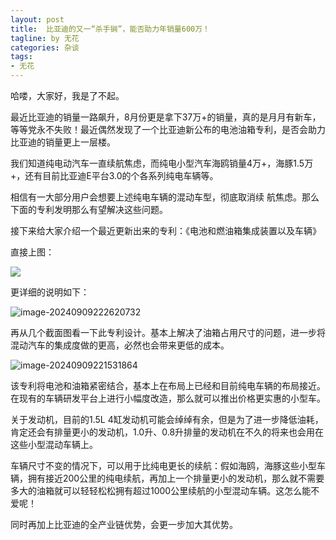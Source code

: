 ```yaml
---
layout: post
title:  比亚迪的又一“杀手锏”，能否助力年销量600万！
tagline: by 无花
categories: 杂谈
tags: 
- 无花
---
```


哈喽，大家好，我是了不起。 

最近比亚迪的销量一路飙升，8月份更是拿下37万+的销量，真的是月月有新车，等等党永不失败！最近偶然发现了一个比亚迪新公布的电池油箱专利，是否会助力比亚迪的销量更上一层楼。

<!--more-->



我们知道纯电动汽车一直续航焦虑，而纯电小型汽车海鸥销量4万+，海豚1.5万+，还有目前比亚迪E平台3.0的个各系列纯电车辆等。

相信有一大部分用户会想要上述纯电车辆的混动车型，彻底取消续 航焦虑。那么下面的专利发明那么有望解决这些问题。

接下来给大家介绍一个最近更新出来的专利：《电池和燃油箱集成装置以及车辆》



直接上图：



![](D:\JavaNorth\javanorth\assets\images\2024\wuhua\090202.png)

更详细的说明如下：

![image-20240909222620732](D:\JavaNorth\javanorth\assets\images\2024\wuhua\090204.png)



再从几个截面图看一下此专利设计。基本上解决了油箱占用尺寸的问题，进一步将混动汽车的集成度做的更高，必然也会带来更低的成本。

![image-20240909221531864](D:\JavaNorth\javanorth\assets\images\2024\wuhua\090203.png)





该专利将电池和油箱紧密结合，基本上在布局上已经和目前纯电车辆的布局接近。在现有的车辆研发平台上进行小幅度改造，那么就可以推出价格更实惠的小型车。

 关于发动机，目前的1.5L 4缸发动机可能会绰绰有余，但是为了进一步降低油耗，肯定还会有排量更小的发动机，1.0升、0.8升排量的发动机在不久的将来也会用在这些小型混动车辆上。

车辆尺寸不变的情况下，可以用于比纯电更长的续航：假如海鸥，海豚这些小型车辆，拥有接近200公里的纯电续航，再加上一个排量更小的发动机，那么就不需要多大的油箱就可以轻轻松松拥有超过1000公里续航的小型混动车辆。这怎么能不爱呢！

同时再加上比亚迪的全产业链优势，会更一步加大其优势。

